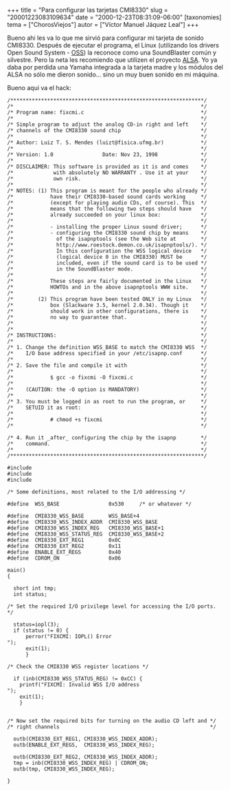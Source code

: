 +++
title = "Para configurar las tarjetas CMI8330"
slug = "20001223083109634"
date = "2000-12-23T08:31:09-06:00"
[taxonomies]
tema = ["ChorosViejos"]
autor = ["Víctor Manuel Jáquez Leal"]
+++

Bueno ahi les va lo que me sirvió para configurar mi tarjeta de sonido
CMI8330. Después de ejecutar el programa, el Linux (utilizando los
drivers Open Sound System - [OSS](http://www.opensound.com)) la reconoce
como una SoundBlaster común y silvestre. Pero la neta les recomiendo que
utilizen el proyecto [ALSA](http://www.alsa-project.org). Yo ya daba por
perdida una Yamaha integrada a la tarjeta madre y los módulos del ALSA
no sólo me dieron sonido... sino un muy buen sonido en mi máquina.

Bueno aqui va el hack:

<!-- more -->
    /***************************************************************/
    /*                                                             */
    /* Program name: fixcmi.c                                      */
    /*                                                             */
    /* Simple program to adjust the analog CD-in right and left    */
    /* channels of the CMI8330 sound chip                          */
    /*                                                             */
    /* Author: Luiz T. S. Mendes (luizt@fisica.ufmg.br)            */
    /*                                                             */
    /* Version: 1.0                Date: Nov 23, 1998              */
    /*                                                             */
    /* DISCLAIMER: This software is provided as it is and comes    */
    /*             with absolutely NO WARRANTY . Use it at your    */
    /*             own risk.                                       */
    /*                                                             */
    /* NOTES: (1) This program is meant for the people who already */
    /*            have their CMI8330-based sound cards working     */
    /*            (except for playing audio CDs, of course). This  */
    /*            means that the following two steps should have   */
    /*            already succeeded on your linux box:             */
    /*                                                             */
    /*            - installing the proper Linux sound driver;      */
    /*            - configuring the CMI8330 sound chip by means    */
    /*              of the isapnptools (see the Web site at        */
    /*              http://www.roestock.demon.co.uk/isapnptools/). */
    /*              In this configuration the WSS logical device   */
    /*              (logical device 0 in the CMI8330) MUST be      */
    /*              included, even if the sound card is to be used */
    /*              in the SoundBlaster mode.                      */
    /*                                                             */
    /*            These steps are fairly documented in the Linux   */
    /*            HOWTOs and in the above isapnptools WWW site.    */
    /*                                                             */
    /*        (2) This program have been tested ONLY in my Linux   */
    /*            box (Slackware 3.5, kernel 2.0.34). Though it    */
    /*            should work in other configurations, there is    */
    /*            no way to guarantee that.                        */
    /*                                                             */
    /*                                                             */
    /* INSTRUCTIONS:                                               */
    /*                                                             */
    /* 1. Change the definition WSS_BASE to match the CMI8330 WSS  */
    /*    I/O base address specified in your /etc/isapnp.conf      */
    /*                                                             */
    /* 2. Save the file and compile it with                        */
    /*                                                             */
    /*            $ gcc -o fixcmi -O fixcmi.c                      */
    /*                                                             */
    /*    (CAUTION: the -O option is MANDATORY)                    */
    /*                                                             */
    /* 3. You must be logged in as root to run the program, or     */
    /*    SETUID it as root:                                       */
    /*                                                             */
    /*            # chmod +s fixcmi                                */
    /*                                                             */

    /* 4. Run it _after_ configuring the chip by the isapnp        */
    /*    command.                                                 */
    /*                                                             */
    /***************************************************************/

    #include 
    #include 
    #include 

    /* Some definitions, most related to the I/O addressing */

    #define  WSS_BASE                0x530     /* or whatever */

    #define  CMI8330_WSS_BASE        WSS_BASE+4
    #define  CMI8330_WSS_INDEX_ADDR  CMI8330_WSS_BASE
    #define  CMI8330_WSS_INDEX_REG   CMI8330_WSS_BASE+1
    #define  CMI8330_WSS_STATUS_REG  CMI8330_WSS_BASE+2
    #define  CMI8330_EXT_REG1        0x0C
    #define  CMI8330_EXT_REG2        0x11
    #define  ENABLE_EXT_REGS         0x40
    #define  CDROM_ON                0x06

    main()
    {

      short int tmp;
      int status;

    /* Set the required I/O privilege level for accessing the I/O ports. */

      status=iopl(3);
      if (status != 0) {
          perror("FIXCMI: IOPL() Error
    ");
          exit(1);
          }

    /* Check the CMI8330 WSS register locations */

      if (inb(CMI8330_WSS_STATUS_REG) != 0xCC) {
        printf("FIXCMI: Invalid WSS I/O address
    ");
        exit(1);
        }


    /* Now set the required bits for turning on the audio CD left and */
    /* right channels                                                 */

      outb(CMI8330_EXT_REG1, CMI8330_WSS_INDEX_ADDR);
      outb(ENABLE_EXT_REGS,  CMI8330_WSS_INDEX_REG);

      outb(CMI8330_EXT_REG2, CMI8330_WSS_INDEX_ADDR);
      tmp = inb(CMI8330_WSS_INDEX_REG) | CDROM_ON;
      outb(tmp, CMI8330_WSS_INDEX_REG);

    }

